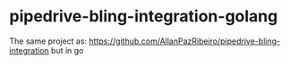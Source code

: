 # pipedrive-bling-integration-golang
The same project as: https://github.com/AllanPazRibeiro/pipedrive-bling-integration but in go
